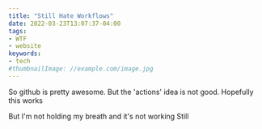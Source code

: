 ```yaml
---
title: "Still Hate Workflows"
date: 2022-03-23T13:07:37-04:00
tags:
- WTF
- website
keywords:
- tech
#thumbnailImage: //example.com/image.jpg
---
```

So github is pretty awesome.
But the 'actions' idea is not good.
Hopefully this works
<!--more-->
But I'm not holding my breath
and it's not working
Still